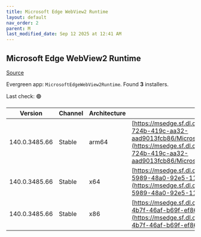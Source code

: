 ```yaml
---
title: Microsoft Edge WebView2 Runtime
layout: default
nav_order: 2
parent: M
last_modified_date: Sep 12 2025 at 12:41 AM
---
```


## Microsoft Edge WebView2 Runtime

[Source](https://developer.microsoft.com/en-us/microsoft-edge/webview2/)

Evergreen app: `MicrosoftEdgeWebView2Runtime`. Found **3** installers.

Last check: 🟢

| Version       | Channel | Architecture | URI                                                                                                                                                                                                                                                                                                                            |
| ------------- | ------- | ------------ | ------------------------------------------------------------------------------------------------------------------------------------------------------------------------------------------------------------------------------------------------------------------------------------------------------------------------------ |
| 140.0.3485.66 | Stable  | arm64        | [https://msedge.sf.dl.delivery.mp.microsoft.com/filestreamingservice/files/70bb1796-724b-419c-aa32-aad9013fcb86/MicrosoftEdgeWebView2RuntimeInstallerARM64.exe](https://msedge.sf.dl.delivery.mp.microsoft.com/filestreamingservice/files/70bb1796-724b-419c-aa32-aad9013fcb86/MicrosoftEdgeWebView2RuntimeInstallerARM64.exe) |
| 140.0.3485.66 | Stable  | x64          | [https://msedge.sf.dl.delivery.mp.microsoft.com/filestreamingservice/files/996ec488-5989-48a0-92e5-1197610ffdf6/MicrosoftEdgeWebView2RuntimeInstallerX64.exe](https://msedge.sf.dl.delivery.mp.microsoft.com/filestreamingservice/files/996ec488-5989-48a0-92e5-1197610ffdf6/MicrosoftEdgeWebView2RuntimeInstallerX64.exe)     |
| 140.0.3485.66 | Stable  | x86          | [https://msedge.sf.dl.delivery.mp.microsoft.com/filestreamingservice/files/81f6d807-4b7f-46af-b69f-ef86949bc51c/MicrosoftEdgeWebView2RuntimeInstallerX86.exe](https://msedge.sf.dl.delivery.mp.microsoft.com/filestreamingservice/files/81f6d807-4b7f-46af-b69f-ef86949bc51c/MicrosoftEdgeWebView2RuntimeInstallerX86.exe)     |
